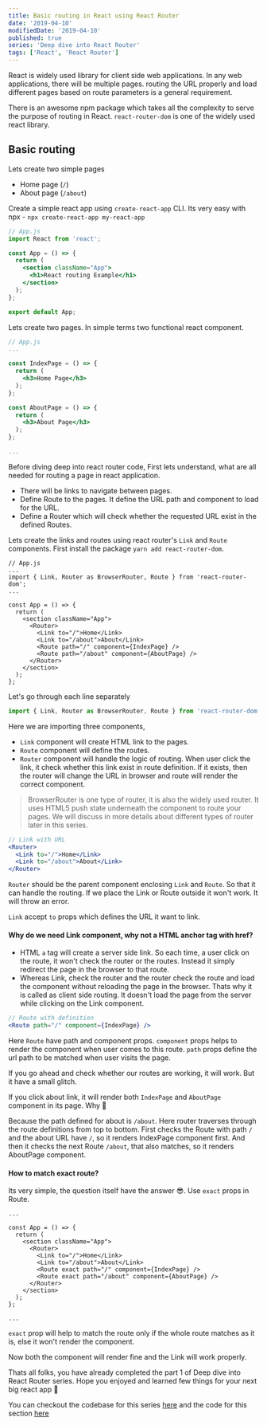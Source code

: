 ```yaml
---
title: Basic routing in React using React Router
date: '2019-04-10'
modifiedDate: '2019-04-10'
published: true
series: 'Deep dive into React Router'
tags: ['React', 'React Router']
---
```


React is widely used library for client side web applications. In any web applications, there will be multiple pages. routing the URL properly and load different pages based on route parameters is a general requirement.

There is an awesome npm package which takes all the complexity to serve the purpose of routing in React. `react-router-dom` is one of the widely used react library.

## Basic routing

Lets create two simple pages

- Home page (`/`)
- About page (`/about`)

Create a simple react app using `create-react-app` CLI. Its very easy with npx - `npx create-react-app my-react-app`

```jsx
// App.js
import React from 'react';

const App = () => {
  return (
    <section className="App">
      <h1>React routing Example</h1>
    </section>
  );
};

export default App;
```

Lets create two pages. In simple terms two functional react component.

```jsx
// App.js
...

const IndexPage = () => {
  return (
    <h3>Home Page</h3>
  );
};

const AboutPage = () => {
  return (
    <h3>About Page</h3>
  );
};

...
```

Before diving deep into react router code, First lets understand, what are all needed for routing a page in react application.

- There will be links to navigate between pages.
- Define Route to the pages. It define the URL path and component to load for the URL.
- Define a Router which will check whether the requested URL exist in the defined Routes.

Lets create the links and routes using react router's `Link` and `Route` components. First install the package `yarn add react-router-dom`.

```jsx{3,9-14}
// App.js
...
import { Link, Router as BrowserRouter, Route } from 'react-router-dom';
...

const App = () => {
  return (
    <section className="App">
      <Router>
        <Link to="/">Home</Link>
        <Link to="/about">About</Link>
        <Route path="/" component={IndexPage} />
        <Route path="/about" component={AboutPage} />
      </Router>
    </section>
  );
};
```

Let's go through each line separately

```jsx
import { Link, Router as BrowserRouter, Route } from 'react-router-dom';
```

Here we are importing three components,

- `Link` component will create HTML link to the pages.
- `Route` component will define the routes.
- `Router` component will handle the logic of routing. When user click the link, it check whether this link exist in route definition. If it exists, then the router will change the URL in browser and route will render the correct component.

> BrowserRouter is one type of router, it is also the widely used router. It uses HTML5 push state underneath the component to route your pages.
> We will discuss in more details about different types of router later in this series.

```jsx
// Link with URL
<Router>
  <Link to="/">Home</Link>
  <Link to="/about">About</Link>
</Router>
```

`Router` should be the parent component enclosing `Link` and `Route`. So that it can handle the routing. If we place the Link or Route outside it won't work. It will throw an error.

`Link` accept `to` props which defines the URL it want to link.

#### Why do we need Link component, why not a HTML anchor tag with href?

- HTML `a` tag will create a server side link. So each time, a user click on the route, it won't check the router or the routes. Instead it simply redirect the page in the browser to that route.
- Whereas Link, check the router and the router check the route and load the component without reloading the page in the browser. Thats why it is called as client side routing. It doesn't load the page from the server while clicking on the Link component.

```jsx
// Route with definition
<Route path="/" component={IndexPage} />
```

Here `Route` have path and component props. `component` props helps to render the component when user comes to this route. `path` props define the url path to be matched when user visits the page.

If you go ahead and check whether our routes are working, it will work. But it have a small glitch.

If you click about link, it will render both `IndexPage` and `AboutPage` component in its page. Why 🤔

Because the path defined for about is `/about`. Here router traverses through the route definitions from top to bottom. First checks the Route with path `/` and the about URL have `/`, so it renders IndexPage component first. And then it checks the next Route `/about`, that also matches, so it renders AboutPage component.

#### How to match exact route?

Its very simple, the question itself have the answer 😎. Use `exact` props in Route.

```jsx{9-10}
...

const App = () => {
  return (
    <section className="App">
      <Router>
        <Link to="/">Home</Link>
        <Link to="/about">About</Link>
        <Route exact path="/" component={IndexPage} />
        <Route exact path="/about" component={AboutPage} />
      </Router>
    </section>
  );
};

...
```

`exact` prop will help to match the route only if the whole route matches as it is, else it won't render the component.

Now both the component will render fine and the Link will work properly.

Thats all folks, you have already completed the part 1 of Deep dive into React Router series. Hope you enjoyed and learned few things for your next big react app 🤗

You can checkout the codebase for this series [here](https://github.com/learnwithparam/react-router-series) and the code for this section [here](https://github.com/learnwithparam/react-router-series/commit/3db2531748a6f314f108c4b1024118c2d89e41a3)
